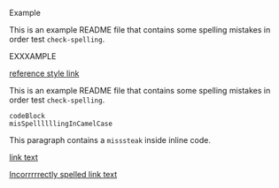 Example


This is an example README file that contains some spelling mistakes in order test `check-spelling`.

EXXXAMPLE

[reference style link][link]

This is an example README file that contains some spelling mistakes in order test `check-spelling`.

```
codeBlock
misSpellllllingInCamelCase
```

This paragraph contains a `misssteak` inside inline code.

[link text](https://example.com/spelllllling-mistake)

[Incorrrrrectly spelled link text](https://example.com/spelllllling-mistake)

[link]: https://example.com/spelllllling-mistake